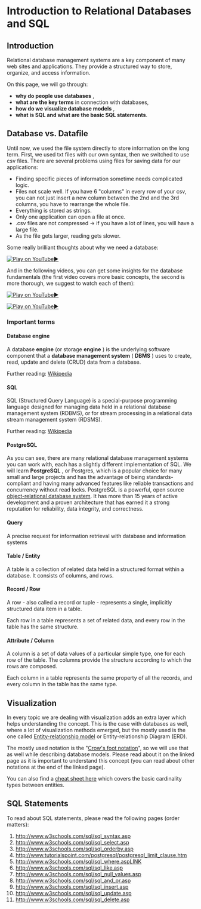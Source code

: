 # Introduction to Relational Databases and SQL

## Introduction

Relational database management systems are a key component of many web sites and applications. They provide a structured way to store, organize, and access information.

On this page, we will go through:

  * **why do people use databases** ,
  * **what are the key terms** in connection with databases,
  * **how do we visualize database models** ,
  * **what is SQL and what are the basic SQL statements**.



## Database vs. Datafile

Until now, we used the file system directly to store information on the long term. First, we used txt files with our own syntax, then we switched to use csv files. There are several problems using files for saving data for our applications:

  * Finding specific pieces of information sometime needs complicated logic. 
  * Files not scale well. If you have 6 "columns" in every row of your csv, you can not just insert a new column between the 2nd and the 3rd columns, you have to rearrange the whole file.
  * Everything is stored as strings.
  * Only one application can open a file at once.
  * .csv files are not compressed -> if you have a lot of lines, you will have a large file.
  * As the file gets larger, reading gets slower.



Some really brilliant thoughts about why we need a database:

[![Play on YouTube](https://img.youtube.com/vi/Ls_LzOZ7x0c/0.jpg):arrow_forward:](https://www.youtube.com/watch?v=Ls_LzOZ7x0c "Play on YouTube")

And in the following videos, you can get some insights for the database fundamentals (the first video covers more basic concepts, the second is more thorough, we suggest to watch each of them):

[![Play on YouTube](https://img.youtube.com/vi/IXycPq7MnwE/0.jpg):arrow_forward:](https://www.youtube.com/watch?v=IXycPq7MnwE "Play on YouTube")

[![Play on YouTube](https://img.youtube.com/vi/xNJZYX6tpWU/0.jpg):arrow_forward:](https://www.youtube.com/watch?v=xNJZYX6tpWU "Play on YouTube")

### Important terms

#### Database engine

A database **engine** (or storage **engine** ) is the underlying software component that a **database management system** ( **DBMS** ) uses to create, read, update and delete (CRUD) data from a database.

Further reading: [Wikipedia](https://en.wikipedia.org/wiki/Database_engine "Wikipedia")

#### SQL

SQL (Structured Query Language) is a special-purpose programming language designed for managing data held in a relational database management system (RDBMS), or for stream processing in a relational data stream management system (RDSMS).

Further reading: [Wikipedia](https://en.wikipedia.org/wiki/SQL "Wikipedia")

#### PostgreSQL

As you can see, there are many relational database management systems you can work with, each has a slightly different implementation of SQL. We will learn **PostgreSQL** , or Postgres, which is a popular choice for many small and large projects and has the advantage of being standards-compliant and having many advanced features like reliable transactions and concurrency without read locks. PostgreSQL is a powerful, open source [object-relational database system](https://en.wikipedia.org/wiki/Object-relational_database). It has more than 15 years of active development and a proven architecture that has earned it a strong reputation for reliability, data integrity, and correctness.

#### Query

A precise request for information retrieval with database and information systems

#### Table / Entity

A table is a collection of related data held in a structured format within a database. It consists of columns, and rows.

#### Record / Row

A row - also called a record or tuple - represents a single, implicitly structured data item in a table.

Each row in a table represents a set of related data, and every row in the table has the same structure.

#### Attribute / Column

A column is a set of data values of a particular simple type, one for each row of the table. The columns provide the structure according to which the rows are composed.

Each column in a table represents the same property of all the records, and every column in the table has the same type.

## Visualization

In every topic we are dealing with visualization adds an extra layer which helps understanding the concept. This is the case with databases as well, where a lot of visualization methods emerged, but the mostly used is the one called [Entity-relationship model](https://en.wikipedia.org/wiki/Entity%E2%80%93relationship_model) or Entity-relationship Diagram (ERD).

The mostly used notation is the "[Crow's foot notation](http://www.vertabelo.com/blog/technical-articles/crow-s-foot-notation)", so we will use that as well while describing database models. Please read about it on the linked page as it is important to understand this concept (you can read about other notations at the end of the linked page).

You can also find a [cheat sheet here](https://drive.google.com/file/d/0B_spkK3eZiHmZTZhczVTaVZxUFU/view) which covers the basic cardinality types between entities.

## SQL Statements

To read about SQL statements, please read the following pages (order matters):

  1. <http://www.w3schools.com/sql/sql_syntax.asp>
  2. <http://www.w3schools.com/sql/sql_select.asp>
  3. <http://www.w3schools.com/sql/sql_orderby.asp>
  4. <http://www.tutorialspoint.com/postgresql/postgresql_limit_clause.htm>
  5. <http://www.w3schools.com/sql/sql_where.asp>[LINK](http://www.w3schools.com/sql/sql_where.asp)
  6. <http://www.w3schools.com/sql/sql_like.asp>
  7. <http://www.w3schools.com/sql/sql_null_values.asp>
  8. <http://www.w3schools.com/sql/sql_and_or.asp>
  9. <http://www.w3schools.com/sql/sql_insert.asp>
  10. <http://www.w3schools.com/sql/sql_update.asp>
  11. <http://www.w3schools.com/sql/sql_delete.asp>


